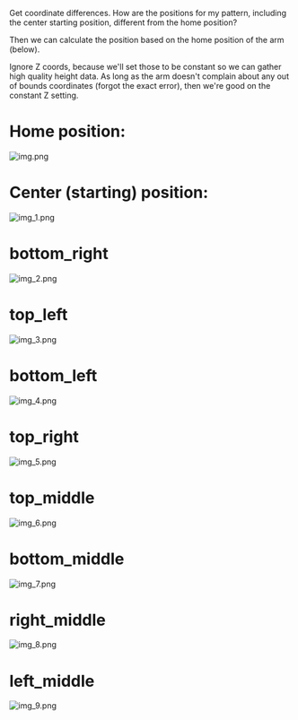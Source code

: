 Get coordinate differences. How are the positions for my pattern, including the center starting 
position, different from the home position?

Then we can calculate the position based on the home position of the arm (below).

Ignore Z coords, because we'll set those to be constant so we can gather high quality height data. 
As long as the arm doesn't complain about any out of bounds coordinates (forgot the exact error),
then we're good on the constant Z setting.

# Home position:

![img.png](img.png)

# Center (starting) position:

![img_1.png](img_1.png)

# bottom_right

![img_2.png](img_2.png)

# top_left

![img_3.png](img_3.png)

# bottom_left

![img_4.png](img_4.png)

# top_right 

![img_5.png](img_5.png)

# top_middle

![img_6.png](img_6.png)

# bottom_middle

![img_7.png](img_7.png)

# right_middle

![img_8.png](img_8.png) 

# left_middle

![img_9.png](img_9.png)
